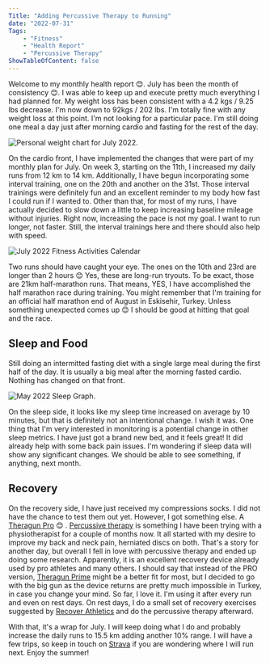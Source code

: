 ```yaml
---
Title: "Adding Percussive Therapy to Running"
date: "2022-07-31" 
Tags: 
    - "Fitness"
    - "Health Report"
    - "Percussive Therapy"
ShowTableOfContent: false
---
```


Welcome to my monthly health report 😊. July has been the month of consistency 😊. I was able to keep up and execute pretty much everything I had planned for. My weight loss has been consistent with a 4.2 kgs / 9.25 lbs decrease. I'm now down to 92kgs / 202 lbs. I'm totally fine with any weight loss at this point. I'm not looking for a particular pace. I'm still doing one meal a day just after morning cardio and fasting for the rest of the day. 

![Personal weight chart for July 2022.](/media/2022/2022-07-31_20-45-04.jpg)

On the cardio front, I have implemented the changes that were part of my monthly plan for July. On week 3, starting on the 11th, I increased my daily runs from 12 km to 14 km. Additionally, I have begun incorporating some interval training, one on the 20th and another on the 31st. Those interval trainings were definitely fun and an excellent reminder to my body how fast I could run if I wanted to. Other than that, for most of my runs, I have actually decided to slow down a little to keep increasing baseline mileage without injuries. Right now, increasing the pace is not my goal. I want to run longer, not faster. Still, the interval trainings here and there should also help with speed.  

![July 2022 Fitness Activities Calendar](/media/2022/2022-07-31_21-31.png)

Two runs should have caught your eye. The ones on the 10th and 23rd are longer than 2 hours 😊 Yes, these are long-run tryouts. To be exact, those are 21km half-marathon runs. That means, YES, I have accomplished the half marathon race during training. You might remember that I'm training for an official half marathon end of August in Eskisehir, Turkey. Unless something unexpected comes up 😊 I should be good at hitting that goal and the race. 

## Sleep and Food

Still doing an intermitted fasting diet with a single large meal during the first half of the day. It is usually a big meal after the morning fasted cardio. Nothing has changed on that front. 

![May 2022 Sleep Graph.](/media/2022/2022-07-31_21-48-58.png)

On the sleep side, it looks like my sleep time increased on average by 10 minutes, but that is definitely not an intentional change. I wish it was. One thing that I'm very interested in monitoring is a potential change in other sleep metrics. I have just got a brand new bed, and it feels great! It did already help with some back pain issues. I'm wondering if sleep data will show any significant changes. We should be able to see something, if anything, next month. 

## Recovery

On the recovery side, I have just received my compressions socks. I did not have the chance to test them out yet. However, I got something else. A [Theragun Pro](https://amzn.to/3BuUFKj) 😊 . [Percussive therapy](https://www.runnersworld.com/uk/health/injury/a33365461/what-is-percussive-therapy/) is something I have been trying with a physiotherapist for a couple of months now. It all started with my desire to improve my back and neck pain, herniated discs on both. That's a story for another day, but overall I fell in love with percussive therapy and ended up doing some research. Apparently, it is an excellent recovery device already used by pro athletes and many others. I should say that instead of the PRO version, [Theragun Prime](https://amzn.to/3JmWZVJ ) might be a better fit for most, but I decided to go with the big gun as the device returns are pretty much impossible in Turkey, in case you change your mind. So far, I love it. I'm using it after every run and even on rest days. On rest days, I do a small set of recovery exercises suggested by [Recover Athletics](https://recoverathletics.com/) and do the percussive therapy afterward. 

With that, it's a wrap for July. I will keep doing what I do and probably increase the daily runs to 15.5 km adding another 10% range. I will have a few trips, so keep in touch on [Strava](https://www.strava.com/athletes/daronyondem) if you are wondering where I will run next. Enjoy the summer!
